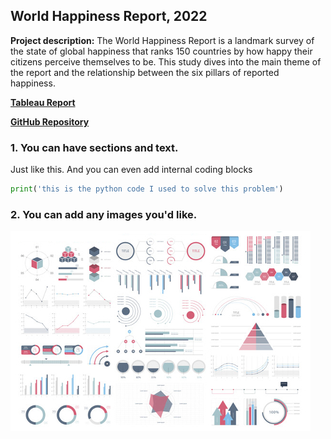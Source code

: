 ## World Happiness Report, 2022

**Project description:** The World Happiness Report is a landmark survey of the state of global happiness that ranks 150 countries by how happy their citizens perceive themselves to be. This study dives into the main theme of the report and the relationship between the six pillars of reported happiness. 

[**Tableau Report**](https://public.tableau.com/app/profile/michael.c.4963/viz/WorldHappinessReport2022_16693926307310/Happy)

[**GitHub Repository**](https://github.com/mikecurran09/World-Happiness-Report-2022)

### 1. You can have sections and text.

Just like this. And you can even add internal coding blocks

```python
print('this is the python code I used to solve this problem')
```

### 2. You can add any images you'd like. 

<img src="images/dummy_thumbnail.jpg?raw=true"/>
